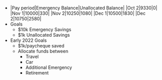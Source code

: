 - |Pay period|Emergency Balance|Unallocated Balance|
  |Oct 2|9330|0|
  |Nov 1|10000|330|
  |Nov 2|10250|1080|
  |Dec 1|10500|1830|
  |Dec 2|10750|2580|
- Goals
	- $10k Emergency Savings
	- $1k Unallocated Savings
- Early 2022 Goals
	- $1k/paycheque saved
	- Allocate funds between
		- Travel
		- Car
		- Additional Emergency
		- Retirement